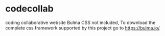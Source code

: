 # codecollab
coding collaborative website
Bulma CSS not included,
To download the complete css framework supported by this project go to https://bulma.io/
